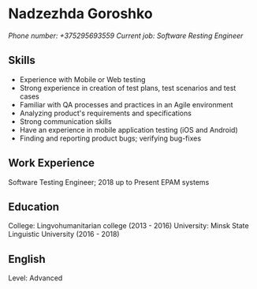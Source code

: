 # Nadzezhda Goroshko
_Phone number: +375295693559_
_Current job: Software Resting Engineer_
## Skills
* Experience with Mobile or Web testing 
* Strong experience in creation of test plans, test scenarios and test cases
* Familiar with QA processes and practices in an Agile environment 
* Analyzing product's requirements and specifications
* Strong communication skills
* Have an experience in mobile application testing (iOS and Android) 
* Finding and reporting product bugs; verifying bug-fixes 
## Work Experience
Software Testing Engineer; 2018 up to Present
EPAM systems
## Education
College: Lingvohumanitarian college (2013 - 2016)
University: Minsk State Linguistic University (2016 - 2018)
## English
Level: Advanced
